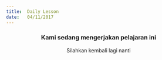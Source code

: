 ```yaml
---
title:  Daily Lesson
date:   04/11/2017
---
```


### <center>Kami sedang mengerjakan pelajaran ini</center>
<center>Silahkan kembali lagi nanti</center>
